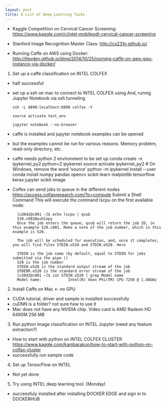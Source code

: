 ```yaml
---
layout: post
title: A List of Deep Learning Tasks
---
```

- Kaggle Competition on Cervical Cancer Screening: https://www.kaggle.com/c/intel-mobileodt-cervical-cancer-screening

- Stanford Image Recognition Master Class: http://cs231n.github.io/

- Running Caffe on AWS using Docker: http://tleyden.github.io/blog/2014/10/25/running-caffe-on-aws-gpu-instance-via-docker/

1. Set up a caffe classification on INTEL COLFEX
- half successful
- set up a ssh on mac to connect to INTEL COLFEX using
    And, runnig Jupyter Notebook via ssh tunneling
    
      ssh -L 8890:localhost:8890 colfax -Y
      
      source activate test_env
      
      jupyter notebook --no-browser
      
- caffe is installed and jupyter notebook examples can be opened
- but the examples cannot be run for various reasons. Memory problem, read-only directory, etc.
- caffe needs python 2 environment to be set up
    conda create -n ipykernel_py2 python=2 ipykernel
    source activate ipykernel_py2    # On Windows, remove the word 'source'
    python -m ipykernel install --user
    conda install numpy pandas opencv scikit-learn matplotlib tensorflow keras jupyter scikit-image
- Colfex can send jobs to queue in the different nodes
    https://access.colfaxresearch.com/?p=compute
    Submit a Shell Command
        This will execute the command lscpu on the first available node:

        [u3842@c001 ~]$ echo lscpu | qsub
        520.c001BashCopy
        Once the job enters the queue, qsub will return the job ID, in this example 520.c001. Make a note of the job number, which in this example is 520.

        The job will be scheduled for execution, and, once it completes, you will find files STDIN.o520 and STDIN.e520. Here

        STDIN is the job name (by default, equal to STDIN for jobs submitted via the pipe |)
        520 is the job number
        STDIN.o520 is the standard output stream of the job
        STDERR.e520 is the standard error stream of the job
        [u3842@c001 ~]$ cat STDIN.o520 | grep Model name
        Model name:            Intel(R) Xeon Phi(TM) CPU 7250 @ 1.40GHz



2. Install Caffe on Mac <- no GPU
  - CUDA tutorial, driver and sample is installed successfully
  - cuDNN is a folder? not sure how to use it
  - Mac does not have any NVIDIA chip. Video card is AMD Radeon HD 6490M 256 MB
  
3. Run python image classification on INTEL Jupyter (need any feature extraction?)
  - How to start with python on INTEL COLFEX CLUSTER
    https://www.kaggle.com/kambarakun/how-to-start-with-python-on-colfax-cluster
  - successfully run sample code
  
4. Set up TensorFlow on INTEL
  - Not yet done
  
5. Try using INTEL deep learning tool. (Monday)
  - successfuly installed after installing DOCKER EDGE and sign in to DOCKERHUB
